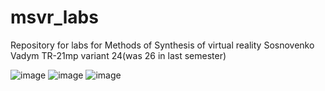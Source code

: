 # msvr_labs
Repository for labs for Methods of Synthesis of virtual reality
Sosnovenko Vadym TR-21mp variant 24(was 26 in last semester)

![image](https://user-images.githubusercontent.com/43758678/236625044-daaa805d-151a-4673-824c-6169fcd53d74.png)
![image](https://user-images.githubusercontent.com/43758678/236625172-77617615-90ae-4fea-9df2-f92f69dde65e.png)
![image](https://user-images.githubusercontent.com/43758678/236625397-7a319dab-d008-41cf-adc2-d1454f10555d.png)
